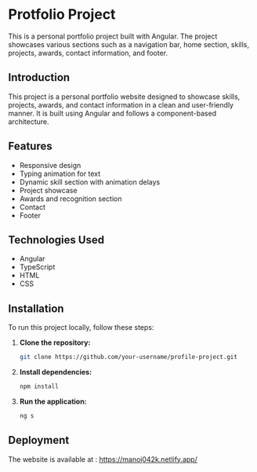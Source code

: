 # Protfolio Project

This is a personal portfolio project built with Angular. The project showcases various sections such as a navigation bar, home section, skills, projects, awards, contact information, and footer.

## Introduction

This project is a personal portfolio website designed to showcase skills, projects, awards, and contact information in a clean and user-friendly manner. It is built using Angular and follows a component-based architecture.

## Features

- Responsive design
- Typing animation for text
- Dynamic skill section with animation delays
- Project showcase
- Awards and recognition section
- Contact
- Footer

## Technologies Used

- Angular
- TypeScript
- HTML
- CSS

## Installation

To run this project locally, follow these steps:

1. **Clone the repository:**

   ```bash
   git clone https://github.com/your-username/profile-project.git
   ```

2. **Install dependencies:**
   ```bash
   npm install
   ```
3. **Run the application:**
   ```bash
   ng s
   ```

## Deployment

The website is available at : https://manoj042k.netlify.app/
